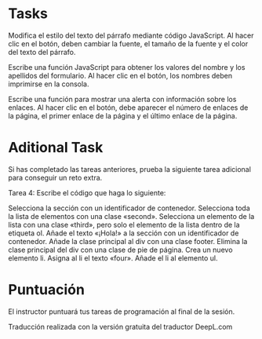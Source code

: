 # Tasks

Modifica el estilo del texto del párrafo mediante código JavaScript. Al hacer clic en el botón, deben cambiar la fuente, el tamaño de la fuente y el color del texto del párrafo.

Escribe una función JavaScript para obtener los valores del nombre y los apellidos del formulario. Al hacer clic en el botón, los nombres deben imprimirse en la consola.

Escribe una función para mostrar una alerta con información sobre los enlaces. Al hacer clic en el botón, debe aparecer el número de enlaces de la página, el primer enlace de la página y el último enlace de la página.

# Aditional Task 

Si has completado las tareas anteriores, prueba la siguiente tarea adicional para conseguir un reto extra.

Tarea 4: Escribe el código que haga lo siguiente:

Selecciona la sección con un identificador de contenedor.
Selecciona toda la lista de elementos con una clase «second».
Selecciona un elemento de la lista con una clase «third», pero solo el elemento de la lista dentro de la etiqueta ol.
Añade el texto «¡Hola!» a la sección con un identificador de contenedor.
Añade la clase principal al div con una clase footer.
Elimina la clase principal del div con una clase de pie de página.
Crea un nuevo elemento li.
Asigna al li el texto «four».
Añade el li al elemento ul.

# Puntuación
El instructor puntuará tus tareas de programación al final de la sesión.

Traducción realizada con la versión gratuita del traductor DeepL.com
